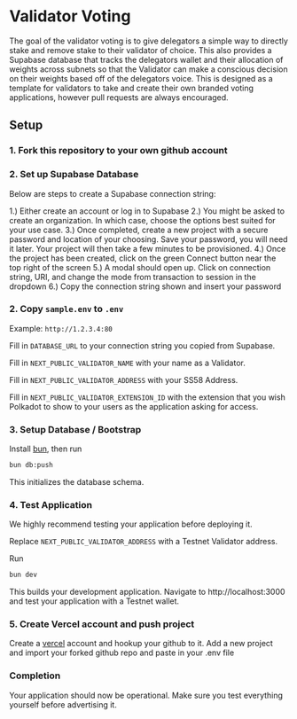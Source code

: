 # Validator Voting

The goal of the validator voting is to give delegators a simple way to directly
stake and remove stake to their validator of choice. This also provides a Supabase database
that tracks the delegators wallet and their allocation of weights across subnets so that
the Validator can make a conscious decision on their weights based off of the delegators voice. 
This is designed as a template for validators to take and create their own branded voting applications, 
however pull requests are always encouraged.

## Setup

### 1. Fork this repository to your own github account

### 2. Set up Supabase Database

Below are steps to create a Supabase connection string:

1.) Either create an account or log in to Supabase
2.) You might be asked to create an organization. In which case, choose the options best suited for your use case.
3.) Once completed, create a new project with a secure password and location of your choosing. Save your password, you will need it later. Your project will then take a few minutes to be provisioned.
4.) Once the project has been created, click on the green Connect button near the top right of the screen
5.) A modal should open up. Click on connection string, URI, and change the mode from transaction to session in the dropdown
6.) Copy the connection string shown and insert your password

### 2. Copy `sample.env` to `.env`

Example: `http://1.2.3.4:80`

Fill in `DATABASE_URL` to your connection string you copied from Supabase.

Fill in `NEXT_PUBLIC_VALIDATOR_NAME` with your name as a Validator.

Fill in `NEXT_PUBLIC_VALIDATOR_ADDRESS` with your SS58 Address.

Fill in `NEXT_PUBLIC_VALIDATOR_EXTENSION_ID` with the extension that you wish Polkadot to show to your users as the application asking for access.

### 3. Setup Database / Bootstrap

Install [bun](https://bun.sh/), then run

```sh
bun db:push
```

This initializes the database schema.

### 4. Test Application

We highly recommend testing your application before deploying it. 

Replace `NEXT_PUBLIC_VALIDATOR_ADDRESS` with a Testnet Validator address.

Run 
```sh
bun dev
```

This builds your development application. Navigate to http://localhost:3000 and test your application with a Testnet wallet.

### 5. Create Vercel account and push project

Create a [vercel](https://vercel.com/) account and hookup your github to it. Add
a new project and import your forked github repo and paste in your .env file

### Completion

Your application should now be operational. Make sure you test everything yourself
before advertising it.